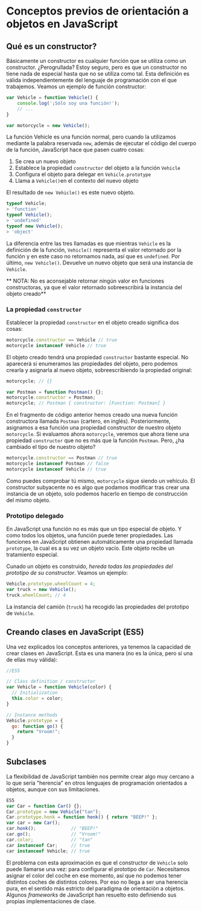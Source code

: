 # Conceptos previos de orientación a objetos en JavaScript

## Qué es un constructor?
Básicamente un constructor es cualquier función que se utiliza como un constructor. ¿Perogrullada? Estoy seguro, pero es que un constructor no tiene nada de especial hasta que no se utiliza como tal. Esta definición es válida independientemente del lenguaje de programación con el que trabajemos. Veamos un ejemplo de función constructor:

```javascript
var Vehicle = function Vehicle() {
    console.log('¡Sólo soy una función!');
    // ...
}

var motorcycle = new Vehicle();
```

La función Vehicle es una función normal, pero cuando la utilizamos mediante la palabra reservada `new`, además de ejecutar el código del cuerpo de la función, JavaScript hace que pasen cuatro cosas:

1. Se crea un nuevo objeto
2. Establece la propiedad `constructor` del objeto a la función `Vehicle`
3. Configura el objeto para delegar en `Vehicle.prototype`
4. Llama a `Vehicle()`en el contexto del nuevo objeto

El resultado de `new Vehicle()` es este nuevo objeto.

```javascript
typeof Vehicle;
> 'function'
typeof Vehicle();
> 'undefined'
typeof new Vehicle();
> 'object'
```
La diferencia entre las tres llamadas es que mientras `Vehicle` es la definición de la función, `Vehicle()` representa el valor retornado por la función y en este caso no retornamos nada, así que es `undefined`. Por último, `new Vehicle()`. Devuelve un nuevo objeto que será una instancia de `Vehicle`.

** NOTA: No es aconsejable retornar ningún valor en funciones constructoras, ya que el valor retornado sobreescribirá la instancia del objeto creado**

### La propiedad `constructor`
Establecer la propiedad `constructor` en el objeto creado significa dos cosas:

```javascript
motorcycle.constructor == Vehicle // true
motorcycle instanceof Vehicle // true
```

El objeto creado tendrá una propiedad `constructor` bastante especial. No aparecerá si enumeramos las propiedades del objeto, pero podemos crearla y asignarla al nuevo objeto, sobreescribiendo la propiedad original:

```javascript
motorcycle; // {}

var Postman = function Postman() {};
motorcycle.constructor = Postman;
motorcycle; // Postman { constructor: [Function: Postman] }
```

En el fragmento de código anterior hemos creado una nueva función constructora llamada `Postman` (cartero, en inglés). Posteriormente, asignamos a esa función una propiedad constructor de nuestro objeto `motorcycle`. Si evaluamos ahora `motorcycle`, veremos que ahora tiene una propiedad `constructor` que no es más que la función `Postman`. Pero, ¿ha cambiado el tipo de nuestro objeto?

```javascript
motorcycle.constructor == Postman // true
motorcycle instanceof Postman // false
motorcycle instanceof Vehicle // true
```

Como puedes comprobar tú mismo, `motorcycle` sigue siendo un vehículo. El constructor subyacente no es algo que podamos modificar tras crear una instancia de un objeto, solo podemos hacerlo en tiempo de construcción del mismo objeto.

### Prototipo delegado
En JavaScript una función no es más que un tipo especial de objeto. Y como todos los objetos, una función puede tener propiedades. Las funciones en JavaScript obtienen automáticamente una propiedad llamada `prototype`, la cual es a su vez un objeto vacío. Este objeto recibe un tratamiento especial.

Cunado un objeto es construido, *hereda todas las propiedades del prototipo de su constructor*. Veamos un ejemplo:

```javascript
Vehicle.prototype.wheelCount = 4;
var truck = new Vehicle();
truck.wheelCount; // 4
```
La instancia del camión (`truck`) ha recogido las propiedades del prototipo de `Vehicle`.

## Creando clases en JavaScript (ES5)
Una vez explicados los conceptos anteriores, ya tenemos la capacidad de crear clases en JavaScript. Esta es una manera (no es la única, pero sí una de ellas muy válida):

```javascript
//ES5

// Class definition / constructor
var Vehicle = function Vehicle(color) {
  // Initialization
  this.color = color;
}

// Instance methods
Vehicle.prototype = {
  go: function go() {
    return "Vroom!";
  }
}
```

## Subclases
La flexibilidad de JavaScript también nos permite crear algo muy cercano a lo que sería "herencia" en otros lenguajes de programación orientados a objetos, aunque con sus limitaciones.

```javascript
ES5
var Car = function Car() {};
Car.prototype = new Vehicle("tan");
Car.prototype.honk = function honk() { return "BEEP!" };
var car = new Car();
car.honk();             // "BEEP!"
car.go();               // "Vroom!"
car.color;              // "tan"
car instanceof Car;     // true
car instanceof Vehicle; // true
```
El problema con esta aproximación es que el constructor de `Vehicle` solo puede llamarse una vez: para configurar el prototipo de `Car`. Necesitamos asignar el color del coche en ese momento, así que no podemos tener distintos coches de distintos colores. Por eso no llega a ser una herencia pura, en el sentido más estricto del paradigma de orientación a objetos. Algunos *frameworks* de JavaScript han resuelto esto definiendo sus propias implementaciones de clase.